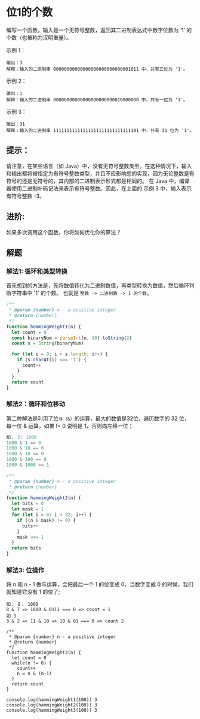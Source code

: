 # 位1的个数

编写一个函数，输入是一个无符号整数，返回其二进制表达式中数字位数为 ‘1’ 的个数（也被称为汉明重量）。

示例 1：
```输入：00000000000000000000000000001011
输出：3
解释：输入的二进制串 00000000000000000000000000001011 中，共有三位为 '1'。
```
示例 2：
```输入：00000000000000000000000010000000
输出：1
解释：输入的二进制串 00000000000000000000000010000000 中，共有一位为 '1'。
```
示例 3：
```输入：11111111111111111111111111111101
输出：31
解释：输入的二进制串 11111111111111111111111111111101 中，共有 31 位为 '1'。
```
## 提示：

请注意，在某些语言（如 Java）中，没有无符号整数类型。在这种情况下，输入和输出都将被指定为有符号整数类型，并且不应影响您的实现，因为无论整数是有符号的还是无符号的，其内部的二进制表示形式都是相同的。
在 Java 中，编译器使用二进制补码记法来表示有符号整数。因此，在上面的 示例 3 中，输入表示有符号整数 -3。

## 进阶:

如果多次调用这个函数，你将如何优化你的算法？

## 解题

### 解法1: 循环和类型转换

首先想到的方法是，先将数值转化为二进制数值，再类型转换为数值，然后循环判断字符串中 '1' 的个数。 也就是 `整数 -> 二进制数 -> 1 的个数`。
```js
/**
 * @param {number} n - a positive integer
 * @return {number}
 */
function hammingWeight1(n) {
  let count = 0
  const binaryNum = parseInt(n, 10).toString(2)
  const s = String(binaryNum)

  for (let i = 0; i < s.length; i++) {
    if (s.charAt(i) === '1') {
      count++
    }
  }
  return count
}
```

### 解法2：循环和位移动

第二种解法是利用了位`与（&）`的运算，最大的数值是32位，遍历数字的 32 位，每一位 & 运算，如果 != 0 说明是 1，否则向左移一位；
```js
如： 8: 1000
1000 & 1 == 0
1000 & 10 == 0
1000 & 10 == 0
1000 & 100 == 0
1000 & 1000 == 1
```

```js
/**
 * @param {number} n - a positive integer
 * @return {number}
 */
function hammingWeight2(n) {
  let bits = 0
  let mask = 1
  for (let i = 0; i < 32; i++) {
    if ((n & mask) != 0) {
      bits++
    }
    mask <<= 1
  }
  return bits
}
```
### 解法3: 位操作

将 n 和 n - 1 做与运算，会把最后一个 1 的位变成 0，当数字变成 0 的时候，我们就知道它没有 1 的位了;

```
如： 8： 1000
8 & 7 => 1000 & 0111 === 0 => count = 1
如 3
3 & 2 => 11 & 10 => 10 & 01 === 0 => count 2
```
```
/**
 * @param {number} n - a positive integer
 * @return {number}
 */
function hammingWeight3(n) {
  let count = 0
  while(n != 0) {
    count++
    n = n & (n-1)
  }
  return count
}

console.log(hammingWeight1(100)) 3
console.log(hammingWeight2(100)) 3
console.log(hammingWeight3(100)) 3
```
